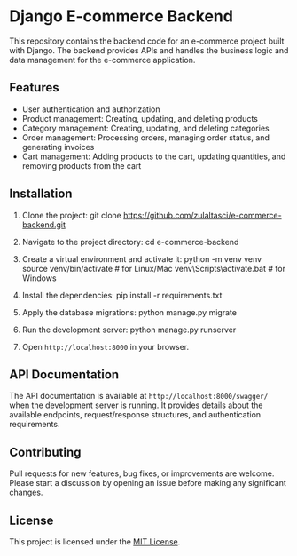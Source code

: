# Django E-commerce Backend



This repository contains the backend code for an e-commerce project built with Django. The backend provides APIs and handles the business logic and data management for the e-commerce application.

## Features

- User authentication and authorization
- Product management: Creating, updating, and deleting products
- Category management: Creating, updating, and deleting categories
- Order management: Processing orders, managing order status, and generating invoices
- Cart management: Adding products to the cart, updating quantities, and removing products from the cart

## Installation

1. Clone the project:
git clone https://github.com/zulaltasci/e-commerce-backend.git

2. Navigate to the project directory:
cd e-commerce-backend

3. Create a virtual environment and activate it:
python -m venv venv
source venv/bin/activate # for Linux/Mac
venv\Scripts\activate.bat # for Windows

4. Install the dependencies:
pip install -r requirements.txt

5. Apply the database migrations:
python manage.py migrate


6. Run the development server:
python manage.py runserver

7. Open `http://localhost:8000` in your browser.

## API Documentation

The API documentation is available at `http://localhost:8000/swagger/` when the development server is running. It provides details about the available endpoints, request/response structures, and authentication requirements.

## Contributing

Pull requests for new features, bug fixes, or improvements are welcome. Please start a discussion by opening an issue before making any significant changes.

## License

This project is licensed under the [MIT License](LICENSE).
